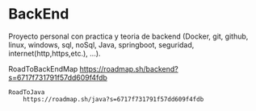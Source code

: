 # BackEnd
Proyecto personal con practica y teoria de backend (Docker, git, github, linux, windows, sql, noSql, Java, springboot, seguridad, internet(http,https,etc.), ...).

RoadToBackEndMap
    https://roadmap.sh/backend?s=6717f731791f57dd609f4fdb

    RoadToJava 
        https://roadmap.sh/java?s=6717f731791f57dd609f4fdb
